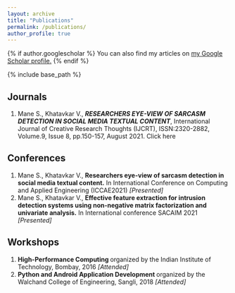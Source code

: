 ```yaml
---
layout: archive
title: "Publications"
permalink: /publications/
author_profile: true
---
```


{% if author.googlescholar %}
  You can also find my articles on <u><a href="{{author.googlescholar}}">my Google Scholar profile</a>.</u>
{% endif %}

{% include base_path %}
<h2>Journals</h2>
<div>
  <div>
    <ol type="1">
    <p><li>
      Mane S., Khatavkar V., <i><strong>RESEARCHERS EYE-VIEW OF SARCASM
      DETECTION IN SOCIAL MEDIA TEXTUAL CONTENT</strong></i>, International Journal of
      Creative Research Thoughts (IJCRT), ISSN:2320-2882, Volume.9, Issue 8,
      pp.150-157, August 2021. 
      <a
        href="https://www.ijcrt.org/papers/IJCRTE020026.pdf"
        style="text-decoration: none"
        >Click here</a>   </li></p>
    </ol>
  </div>
<h2>Conferences</h2>
  <div>
    <ol type="1">
    <p><li>
      Mane S., Khatavkar V., <strong>Researchers eye-view of sarcasm detection in social media textual content.</strong> In International Conference on Computing and Applied Engineering (ICCAE2021) <i> [Presented] </i>
    </li>
    <li>
      Mane S., Khatavkar V., <strong>Effective feature extraction for intrusion detection systems using non-negative matrix factorization and univariate analysis.</strong> In International conference SACAIM 2021 <i>[Presented] </i>
    </li></p>
    </ol>
   </div>
  
<h2>Workshops</h2>
  <div>
    <ol type="1">
    <p><li>
      <strong> High-Performance Computing </strong> organized by the Indian Institute of Technology, Bombay, 2016 <i>[Attended]</i>
    </li>
    <li>
      <strong> Python and Android Application Development </strong> organized by the Walchand College of Engineering, Sangli, 2018 <i>[Attended]</i>
    </li></p>
    </ol> 
  </div>
</div>
